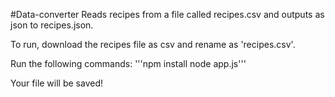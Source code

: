 #Data-converter
Reads recipes from a file called recipes.csv and outputs as json to recipes.json.

To run, download the recipes file as csv and rename as 'recipes.csv'.

Run the following commands:
'''npm install
node app.js'''

Your file will be saved!

